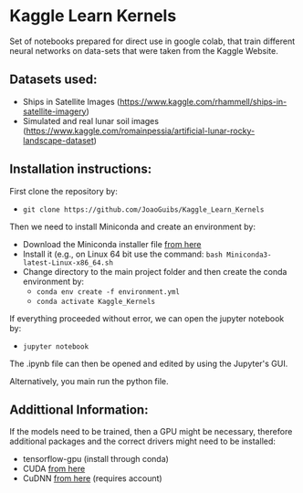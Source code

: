 # Kaggle Learn Kernels
Set of notebooks prepared for direct use in google colab, that train different neural networks on data-sets that were taken from the Kaggle Website.

## Datasets used:
  * Ships in Satellite Images (https://www.kaggle.com/rhammell/ships-in-satellite-imagery)
  * Simulated and real lunar soil images (https://www.kaggle.com/romainpessia/artificial-lunar-rocky-landscape-dataset)

## Installation instructions:
First clone the repository by:

* ``` git clone https://github.com/JoaoGuibs/Kaggle_Learn_Kernels ```

Then we need to install Miniconda and create an environment by:

* Download the Miniconda installer file [from here](https://docs.conda.io/en/latest/miniconda.html)
* Install it (e.g., on Linux 64 bit use the command: ``` bash Miniconda3-latest-Linux-x86_64.sh ```
* Change directory to the main project folder and then create the conda environment by:
  * ``` conda env create -f environment.yml ```
  * ``` conda activate Kaggle_Kernels ```

If everything proceeded without error, we can open the jupyter notebook by:

* ```jupyter notebook ```

The .ipynb file can then be opened and edited by using the Jupyter's GUI.

Alternatively, you main run the python file.

## Addittional Information:
If the models need to be trained, then a GPU might be necessary, therefore additional packages and the correct drivers might need to be installed:
* tensorflow-gpu (install through conda)
* CUDA [from here](https://developer.nvidia.com/cuda-downloads)
* CuDNN [from here](https://developer.nvidia.com/cudnn) (requires account)